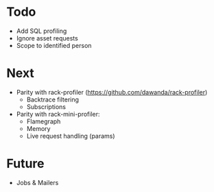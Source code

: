 # Todo

- Add SQL profiling
- Ignore asset requests
- Scope to identified person


# Next

- Parity with rack-profiler (https://github.com/dawanda/rack-profiler)
  - Backtrace filtering
  - Subscriptions
- Parity with rack-mini-profiler:
  - Flamegraph
  - Memory
  - Live request handling (params)

# Future

- Jobs & Mailers

